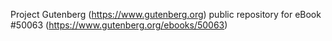 Project Gutenberg (https://www.gutenberg.org) public repository for eBook #50063 (https://www.gutenberg.org/ebooks/50063)
